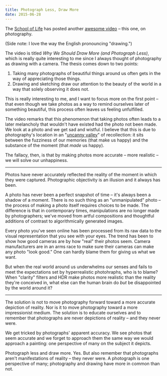 ```yaml
---
title: Photograph Less, Draw More
date: 2015-06-28
---
```



The [School of Life](https://www.youtube.com/channel/UC7IcJI8PUf5Z3zKxnZvTBog) has posted another [awesome video](https://www.youtube.com/watch?v=k1eHm0PNnjo) – this one, on photography.


<YouTube videoID='k1eHm0PNnjo' />

(Side note: I love the way the English pronouncing "drawing.")

The video is titled _Why We Should Draw More (and Photograph Less)_, which is really quite interesting to me since I always thought of photography as drawing with a camera. The thesis comes down to two points:

1. Taking many photographs of beautiful things around us often gets in the way of appreciating those things.
2. Drawing and sketching draw our attention to the beauty of the world in a way that solely observing it does not.

This is really interesting to me, and I want to focus more on the first point – that even though we take photos as a way to remind ourselves later of something beautiful, this process often leaves us feeling unfulfilled. 

The video remarks that this phenomenon that taking photos often leads to a later melancholy that wouldn't have existed had the photo not been made. We look at a photo and we get sad and wistful. I believe that this is due to photography's location in an "[uncanny valley](https://en.wikipedia.org/wiki/Uncanny_valley)" of recollection: it sits between the fuzziness of our memories (that make us happy) and the substance of the moment (that _made_ us happy). 

The fallacy, then, is that by making photos more accurate – more realistic – we will solve our unhappiness. 

----------------

Photos have never accurately reflected the reality of the moment in which they were captured. Photographic objectivity is an illusion and it always has been.

A photo has never been a perfect snapshot of time – it's always been a shadow of a moment. There is no such thing as an "unmanipulated" photo – the process of making a photo itself requires choices to be made. The difference is that in contemporary times, manipulations are no longer made by photographers; we've moved from artful compositions and thoughtful additions of contrast to algorithmically generated images.

Every photo you've seen online has been processed from its raw data to the visual representation that you see with your eyes. The trend has been to show how good cameras are by how "real" their photos seem. Camera manufacturers are in an arms race to make sure their cameras can make any photo "look good." One can hardly blame them for giving us what we want.

But when the real world around us underwhelms our senses and fails to meet the expectations set by hyperrealistic photohraphs, who is to blame? When "clarity" filters and HDR make photos more realistic than the reality they're conceived in, what else can the human brain do _but_ be disappointed by the world around it?

----------------

The solution is not to move photography forward toward a more accurate depiction of reality. Nor is it to move photography toward a more impressionist medium. The solution is to educate ourselves and to remember that photographs are never depictions of reality – and they never were. 

We get tricked by photographs' apparent accuracy. We see photos that seem accurate and we forget to approach them the same way we would approach a painting: one perspective of many on the subject it depicts.

Photograph less and draw more. Yes. But also remember that photographs aren't manifestations of reality – they never were. A photograph is one perspective of many; photography and drawing have more in common than not.

  